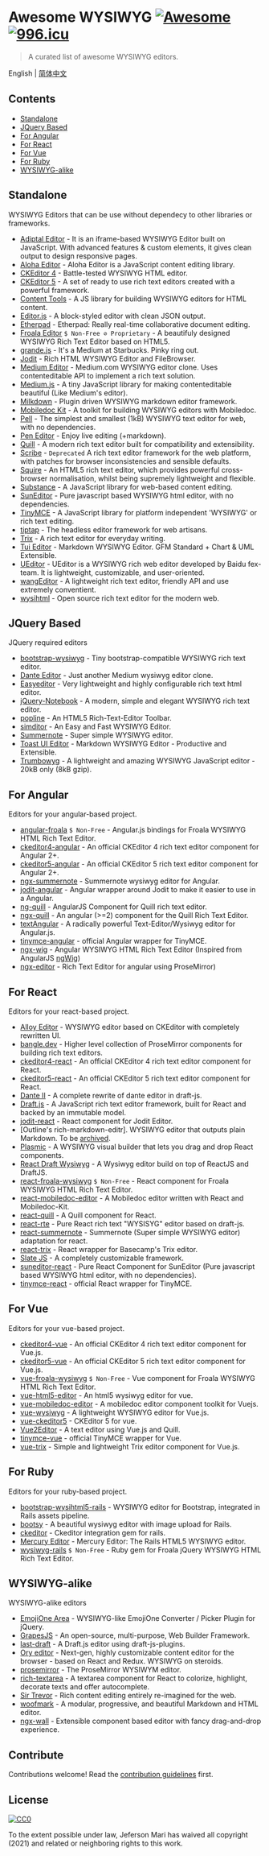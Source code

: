 # Awesome WYSIWYG [![Awesome](https://awesome.re/badge-flat2.svg)](https://awesome.re)  [![996.icu](https://img.shields.io/badge/link-996.icu-red.svg)](https://996.icu)

> A curated list of awesome WYSIWYG editors.

English | [简体中文](./readme-zh-CN.md)

## Contents
- [Standalone](#standalone)
- [JQuery Based](#jquery-based)
- [For Angular](#for-angular)
- [For React](#for-react)
- [For Vue](#for-vue)
- [For Ruby](#for-ruby)
- [WYSIWYG-alike](#wysiwyg-alike)

## Standalone

WYSIWYG Editors that can be use without dependecy to other libraries or frameworks.

- [Adiptal Editor](https://github.com/adiptal/adiptal-editor) - It is an iframe-based WYSIWYG Editor built on JavaScript. With advanced features & custom elements, it gives clean output to design responsive pages.
- [Aloha Editor](https://github.com/alohaeditor/Aloha-Editor) - Aloha Editor is a JavaScript content editing library.
- [CKEditor 4](https://github.com/ckeditor/ckeditor-dev) - Battle-tested WYSIWYG HTML editor.
- [CKEditor 5](https://github.com/ckeditor/ckeditor5) - A set of ready to use rich text editors created with a powerful framework.
- [Content Tools](https://github.com/GetmeUK/ContentTools) - A JS library for building WYSIWYG editors for HTML content.
- [Editor.js](https://github.com/codex-team/editor.js) - A block-styled editor with clean JSON output.
- [Etherpad](https://github.com/ether/etherpad-lite) - Etherpad: Really real-time collaborative document editing.
- [Froala Editor](https://github.com/froala/wysiwyg-editor) `$ Non-Free ⊘ Proprietary` - A beautifuly designed WYSIWYG Rich Text Editor based on HTML5.
- [grande.js](https://github.com/mduvall/grande.js) - It's a Medium at Starbucks. Pinky ring out.
- [Jodit](https://github.com/xdan/jodit) - Rich HTML WYSIWYG Editor and FileBrowser.
- [Medium Editor](https://github.com/yabwe/medium-editor) - Medium.com WYSIWYG editor clone. Uses contenteditable API to implement a rich text solution.
- [Medium.js](https://github.com/jakiestfu/Medium.js) - A tiny JavaScript library for making contenteditable beautiful (Like Medium's editor).
- [Milkdown](https://github.com/Saul-Mirone/milkdown) - Plugin driven WYSIWYG markdown editor framework.
- [Mobiledoc Kit](https://github.com/bustlelabs/mobiledoc-kit) - A toolkit for building WYSIWYG editors with Mobiledoc.
- [Pell](https://github.com/jaredreich/pell) - The simplest and smallest (1kB) WYSIWYG text editor for web, with no dependencies.
- [Pen Editor](https://github.com/sofish/pen) - Enjoy live editing (+markdown).
- [Quill](https://github.com/quilljs/quill) - A modern rich text editor built for compatibility and extensibility.
- [Scribe](https://github.com/guardian/scribe) - `Deprecated` A rich text editor framework for the web platform, with patches for browser inconsistencies and sensible defaults.
- [Squire](https://github.com/neilj/Squire) - An HTML5 rich text editor, which provides powerful cross-browser normalisation, whilst being supremely lightweight and flexible.
- [Substance](https://github.com/substance/substance) - A JavaScript library for web-based content editing.
- [SunEditor](https://github.com/JiHong88/SunEditor) - Pure javascript based WYSIWYG html editor, with no dependencies.
- [TinyMCE](https://github.com/tinymce/tinymce) - A JavaScript library for platform independent 'WYSIWYG' or rich text editing.
- [tiptap](https://github.com/ueberdosis/tiptap) - The headless editor framework for web artisans.
- [Trix](https://github.com/basecamp/trix) - A rich text editor for everyday writing.
- [Tui Editor](http://ui.toast.com/tui-editor) - Markdown WYSIWYG Editor. GFM Standard + Chart & UML Extensible.
- [UEditor](https://github.com/fex-team/ueditor) - UEditor is a WYSIWYG rich web editor developed by Baidu fex-team. It is lightweight, customizable, and user-oriented.
- [wangEditor](https://github.com/wangeditor-team/wangEditor/blob/master/README-en.md) - A lightweight rich text editor, friendly API and use extremely conventient.
- [wysihtml](https://github.com/Voog/wysihtml) - Open source rich text editor for the modern web.

## JQuery Based

JQuery required editors

- [bootstrap-wysiwyg](https://github.com/steveathon/bootstrap-wysiwyg) - Tiny bootstrap-compatible WYSIWYG rich text editor.
- [Dante Editor](https://github.com/michelson/Dante) - Just another Medium wysiwyg editor clone.
- [Easyeditor](https://github.com/im4aLL/easyeditor) - Very lightweight and highly configurable rich text html editor.
- [jQuery-Notebook](https://github.com/raphaelcruzeiro/jquery-notebook) - A modern, simple and elegant WYSIWYG rich text editor.
- [popline](https://github.com/kenshin54/popline) - An HTML5 Rich-Text-Editor Toolbar.
- [simditor](https://github.com/mycolorway/simditor) - An Easy and Fast WYSIWYG Editor.
- [Summernote](https://github.com/summernote/summernote) - Super simple WYSIWYG editor.
- [Toast UI Editor](https://github.com/nhnent/tui.editor) - Markdown WYSIWYG Editor - Productive and Extensible.
- [Trumbowyg](https://github.com/Alex-D/Trumbowyg) - A lightweight and amazing WYSIWYG JavaScript editor - 20kB only (8kB gzip).

## For Angular

Editors for your angular-based project.

- [angular-froala](https://github.com/froala/angular-froala) `$ Non-Free` - Angular.js bindings for Froala WYSIWYG HTML Rich Text Editor. 
- [ckeditor4-angular](https://github.com/ckeditor/ckeditor4-angular) - An official CKEditor 4 rich text editor component for Angular 2+.
- [ckeditor5-angular](https://github.com/ckeditor/ckeditor5-angular) - An official CKEditor 5 rich text editor component for Angular 2+.
- [ngx-summernote](https://github.com/lula/ngx-summernote) - Summernote wysiwyg editor for Angular.
- [jodit-angular](https://github.com/jodit/jodit-angular) - Angular wrapper around Jodit to make it easier to use in a Angular.
- [ng-quill](https://github.com/KillerCodeMonkey/ng-quill) - AngularJS Component for Quill rich text editor.
- [ngx-quill](https://github.com/KillerCodeMonkey/ngx-quill) - An angular (>=2) component for the Quill Rich Text Editor.
- [textAngular](https://github.com/textAngular/textAngular) - A radically powerful Text-Editor/Wysiwyg editor for Angular.js.
- [tinymce-angular](https://github.com/tinymce/tinymce-angular) - official Angular wrapper for TinyMCE.
- [ngx-wig](https://github.com/stevermeister/ngx-wig) - Angular WYSIWYG HTML Rich Text Editor (Inspired from AngularJS [ngWig](https://github.com/stevermeister/ngWig))
- [ngx-editor](https://github.com/sibiraj-s/ngx-editor) - Rich Text Editor for angular using ProseMirror)

## For React

Editors for your react-based project.

- [Alloy Editor](https://github.com/liferay/alloy-editor/) - WYSIWYG editor based on CKEditor with completely rewritten UI.
- [bangle.dev](https://github.com/bangle-io/bangle.dev) - Higher level collection of ProseMirror components for building rich text editors.
- [ckeditor4-react](https://github.com/ckeditor/ckeditor4-react) - An official CKEditor 4 rich text editor component for React.
- [ckeditor5-react](https://github.com/ckeditor/ckeditor5-react) - An official CKEditor 5 rich text editor component for React.
- [Dante II](https://github.com/michelson/dante2) - A complete rewrite of dante editor in draft-js.
- [Draft.js](https://github.com/facebook/draft-js) - A JavaScript rich text editor framework, built for React and backed by an immutable model.
- [jodit-react](https://github.com/jodit/jodit-react) - React component for Jodit Editor.
- [Outline's rich-markdown-editr]. WYSIWYG editor that outputs plain Markdown. To be [archived](https://github.com/outline/rich-markdown-editor/discussions/481).
- [Plasmic](https://github.com/plasmicapp/plasmic) - A WYSIWYG visual builder that lets you drag and drop React components.
- [React Draft Wysiwyg](https://github.com/jpuri/react-draft-wysiwyg) - A Wysiwyg editor build on top of ReactJS and DraftJS.
- [react-froala-wysiwyg](https://github.com/froala/react-froala-wysiwyg) `$ Non-Free` - React component for Froala WYSIWYG HTML Rich Text Editor.
- [react-mobiledoc-editor](https://github.com/upworthy/react-mobiledoc-editor) - A Mobiledoc editor written with React and Mobiledoc-Kit.
- [react-quill](https://github.com/zenoamaro/react-quill) - A Quill component for React.
- [react-rte](https://github.com/sstur/react-rte) - Pure React rich text "WYSISYG" editor based on draft-js.
- [react-summernote](https://github.com/Vnkitaev/react-summernote) - Summernote (Super simple WYSIWYG editor) adaptation for react.
- [react-trix](https://github.com/dstpierre/react-trix) - React wrapper for Basecamp's Trix editor.
- [Slate JS](https://github.com/ianstormtaylor/slate) - A completely customizable framework.
- [suneditor-react](https://github.com/mkhstar/suneditor-react) - Pure React Component for SunEditor (Pure javascript based WYSIWYG html editor, with no dependencies).
- [tinymce-react](https://github.com/tinymce/tinymce-react) - official React wrapper for TinyMCE.

## For Vue

Editors for your vue-based project.

- [ckeditor4-vue](https://github.com/ckeditor/ckeditor4-vue) - An official CKEditor 4 rich text editor component for Vue.js.
- [ckeditor5-vue](https://github.com/ckeditor/ckeditor5-vue) - An official CKEditor 5 rich text editor component for Vue.js.
- [vue-froala-wysiwyg](https://github.com/froala/vue-froala-wysiwyg) `$ Non-Free` - Vue component for Froala WYSIWYG HTML Rich Text Editor.
- [vue-html5-editor](https://github.com/PeakTai/vue-html5-editor) - An html5 wysiwyg editor for vue.
- [vue-mobiledoc-editor](https://github.com/alidcastano/vue-mobiledoc-editor) - A mobiledoc editor component toolkit for Vuejs.
- [vue-wysiwyg](https://github.com/chmln/vue-wysiwyg) - A lightweight WYSIWYG editor for Vue.js.
- [vue-ckeditor5](https://github.com/igorxut/vue-ckeditor5) - CKEditor 5 for vue.
- [Vue2Editor](https://github.com/davidroyer/vue2-editor) - A text editor using Vue.js and Quill.
- [tinymce-vue](https://github.com/tinymce/tinymce-vue) - official TinyMCE wrapper for Vue.
- [vue-trix](https://github.com/hanhdt/vue-trix) - Simple and lightweight Trix editor component for Vue.js.

## For Ruby

Editors for your ruby-based project.

- [bootstrap-wysihtml5-rails](https://github.com/Nerian/bootstrap-wysihtml5-rails) - WYSIWYG editor for Bootstrap, integrated in Rails assets pipeline.
- [bootsy](https://github.com/volmer/bootsy) - A beautiful wysiwyg editor with image upload for Rails.
- [ckeditor](https://github.com/galetahub/ckeditor) - Ckeditor integration gem for rails.
- [Mercury Editor](https://github.com/jejacks0n/mercury/) - Mercury Editor: The Rails HTML5 WYSIWYG editor.
- [wysiwyg-rails](https://github.com/froala/wysiwyg-rails) `$ Non-Free` - Ruby gem for Froala jQuery WYSIWYG HTML Rich Text Editor.

## WYSIWYG-alike

WYSIWYG-alike editors

- [EmojiOne Area](https://github.com/mervick/emojionearea) - WYSIWYG-like EmojiOne Converter / Picker Plugin for jQuery.
- [GrapesJS](https://github.com/artf/grapesjs) - An open-source, multi-purpose, Web Builder Framework.
- [last-draft](https://github.com/vacenz/last-draft) - A Draft.js editor using draft-js-plugins.
- [Ory editor](https://github.com/ory/editor) - Next-gen, highly customizable content editor for the browser - based on React and Redux. WYSIWYG on steroids.
- [prosemirror](https://github.com/ProseMirror/prosemirror) - The ProseMirror WYSIWYM editor.
- [rich-textarea](https://github.com/inokawa/rich-textarea) - A textarea component for React to colorize, highlight, decorate texts and offer autocomplete.
- [Sir Trevor](https://github.com/madebymany/sir-trevor-js) - Rich content editing entirely re-imagined for the web.
- [woofmark](https://github.com/bevacqua/woofmark) - A modular, progressive, and beautiful Markdown and HTML editor.
- [ngx-wall](https://github.com/vm-mishchenko/ngx-wall) - Extensible component based editor with fancy drag-and-drop experience.

## Contribute

Contributions welcome! Read the [contribution guidelines](contributing.md) first.

## License

[![CC0](http://mirrors.creativecommons.org/presskit/buttons/88x31/svg/cc-zero.svg)](http://creativecommons.org/publicdomain/zero/1.0)

To the extent possible under law, Jeferson Mari has waived all copyright (2021) and related or neighboring rights to this work.
